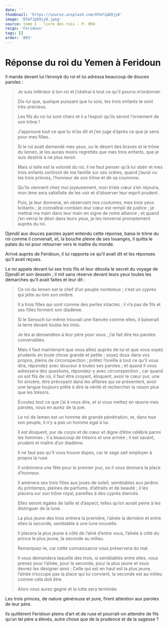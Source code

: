 ```yaml
---
date: ''
thumbnail: 'https://source.unsplash.com/EFm7JpD9jy8'
image: 'EFm7JpD9jy8.jpeg'
source: tome I - livre des rois - P. 094
reign: 'Feridoun'
tags: []
order: '003'
---
```


# Réponse du roi du Yemen à Feridoun

Il manda devant lui l’envoyé du roi et lui adressa beaucoup de douces paroles :

> Je suis inférieur à ton roi et j’obéirai à tout ce qu’il pourra m’ordonner.
>
> Dis-lui que, quelque puissant que tu sois, tes trois enfants te sont très-précieux.
>
> Les fils du roi lui sont chers et il a l’espoir qu’ils seront l’ornement de son trône !
>
> J’approuve tout ce que tu m’as dit et j’en juge d’après ce que je sens pour mes filles.
>
> Si le roi avait demandé mes yeux, ou le désert des braves et le trône du Iemen, je les aurais moins regrettés que mes trois enfants, que je suis destiné à ne plus revoir.
>
> Mais si telle est la volonté du roi, il ne faut penser qu’à lui obéir et mes trois enfants sortiront de ma famille sur ses ordres, quand j’aurai vu les trois princes, l’honneur de son trône et de sa couronne.
>
> Qu’ils viennent chez moi joyeusement, mon triste cœur s’en réjouira, mon âme sera satisfaite de les voir et d’observer leur esprit prudent.
>
> Puis, je leur donnerai, en observant nos coutumes, mes trois yeux brillants ; je connaîtrai combien leur cœur est rempli de justice ; je mettrai ma main dans leur main en signe de notre alliance ; et quand j’en verrai le désir dans leurs yeux, je les renverrai promptement auprès du roi.

Djendil aux douces paroles ayant entendu cette réponse, baisa le trône du roi comme il convenait, et, la bouche pleine de ses louanges, il quitta le palais du roi pour retourner vers le maître du monde.

Arrivé auprès de Feridoun, il lui rapporta ce qu’il avait dit et les réponses qu’il avait reçues.

Le roi appela devant lui ses trois fils et leur dévoila le secret du voyage de Djendil et son dessein ; il mit sans réserve devant leurs yeux toutes les démarches qu’il avait faites et leur dit :

> Ce roi du Iemen est le chef d’un peuple nombreux ; c’est un cyprès qui jette au loin son ombre.
>
> Il a trois filles qui sont comme des perles intactes ; il n’a pas de fils et ses filles forment son diadème.
>
> Si le Serosch lui-même trouvait une fiancée comme elles, il baiserait la terre devant toutes les trois.
>
> Je les ai demandées à leur père pour vous ; j’ai fait dire les paroles convenables.
>
> Mais il faut maintenant que vous alliez auprès de lui et que vous soyez prudents en toute chose grande et petite ; soyez doux dans vos propos, pleins de circonspection ; prêtez l’oreille à tout ce qu’il vous dira, répondez avec douceur à toutes ses paroles ; et quand il vous adressera des questions, répondez-y avec circonspection ; car quand on est fils de roi, il faut être croyant, éloquent, avoir le cœur pur, une foi sincère, être prévoyant dans les affaires qui se présentent, avoir une langue toujours prête à dire la vérité et rechercher la raison plus que les trésors.
>
> Écoutez tout ce que j’ai à vous dire, et si vous mettez en œuvre mes paroles, vous en aurez de la joie.
>
> Le roi de Iemen est un homme de grande pénétration, et, dans tout son peuple, il n’y a pas un homme égal à lui.
>
> Il est éloquent, pur de corps et de cœur et digne d’être célébré parmi les hommes ; il a beaucoup de trésors et une armée ; il est savant, prudent et maître d’un diadème.
>
> Il ne faut pas qu’il vous trouve dupes, car le sage sait employer à propos la ruse.
>
> Il ordonnera une fête pour le premier jour, où il vous donnera la place d’honneur.
>
> Il amènera ses trois filles aux joues de soleil, semblables aux jardins du printemps, pleines de parfums, d’attraits et de beauté ; il les placera sur son trône royal, pareilles à des cyprès élancés.
>
> Elles seront égales de taille et d’aspect, telles qu’on aurait peine à les distinguer de la lune.
>
> La plus jeune des trois entrera la première, l’aînée la dernière et entre elles la seconde, semblable à une lune nouvelle.
>
> Il placera la plus jeune à côté de l’aîné d’entre vous, l’aînée à côté du prince le plus jeune, la seconde au milieu.
>
> Remarquez-le, car cette connaissance vous préservera du mal.
>
> Il vous demandera laquelle des trois, si semblables entre elles, vous prenez pour l’aînée, pour la seconde, pour la plus jeune et vous devrez les désigner ainsi : Celle qui est en haut est la plus jeune, l’aînée n’occupe pas la place qui lui convient, la seconde est au milieu comme cela doit être.
>
> Alors vous aurez gagné et la lutte sera terminée.

Les trois princes, de nature généreuse et pure, firent attention aux paroles de leur père.

Ils quittèrent Feridoun pleins d’art et de ruse et pourrait-on attendre de fils qu’un tel père a élevés, autre chose que de la prudence et de la sagesse ?
